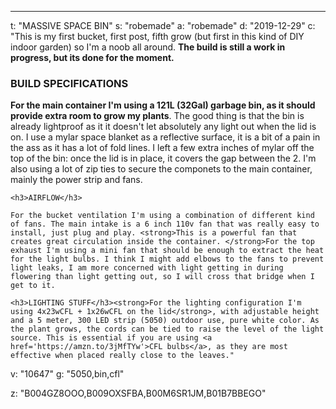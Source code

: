 ---
t: "MASSIVE SPACE BIN"
s: "robemade"
a: "robemade"
d: "2019-12-29"
c: "This is my first bucket, first post, fifth grow (but first in this kind of DIY indoor garden) so I'm a noob all around. <strong>The build is still a work in progress, but its done for the moment. </strong><h3>BUILD SPECIFICATIONS</h3><strong>For the main container I'm using a 121L (32Gal) garbage bin, as it should provide extra room to grow my plants</strong>. The good thing is that the bin is already lightproof as it it doesn't let absolutely any light out when the lid is on. I use a mylar space blanket as a reflective surface, it is a bit of a pain in the ass as it has a lot of fold lines. I left a few extra inches of mylar off the top of the bin: once the lid is in place, it covers the gap between the 2. I'm also using a lot of zip ties to secure the componets to the main container, mainly the power strip and fans. 

    <h3>AIRFLOW</h3>

    For the bucket ventilation I'm using a combination of different kind of fans. The main intake is a 6 inch 110v fan that was really easy to install, just plug and play. <strong>This is a powerful fan that creates great circulation inside the container. </strong>For the top exhaust I'm using a mini fan that should be enough to extract the heat for the light bulbs. I think I might add elbows to the fans to prevent light leaks, I am more concerned with light getting in during flowering than light getting out, so I will cross that bridge when I get to it. 

    <h3>LIGHTING STUFF</h3><strong>For the lighting configuration I'm using 4x23wCFL + 1x26wCFL on the lid</strong>, with adjustable height and a 5 meter, 300 LED strip (5050) outdoor use, pure white color. As the plant grows, the cords can be tied to raise the level of the light source. This is essential if you are using <a href='https://amzn.to/3jMfTYw'>CFL bulbs</a>, as they are most effective when placed really close to the leaves."
v: "10647"
g: "5050,bin,cfl"

z: "B004GZ8OOO,B009OXSFBA,B00M6SR1JM,B01B7BBEGO"
